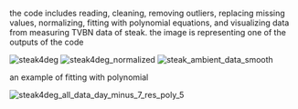 the code includes reading, cleaning, removing outliers, replacing missing values, normalizing, fitting with polynomial equations, and visualizing data from measuring TVBN data of steak. the image is representing one of the outputs of the code

![steak4deg](https://github.com/user-attachments/assets/d6d9edde-11fa-416c-a848-8db5afd99a70)
![steak4deg_normalized](https://github.com/user-attachments/assets/d7574a41-0ed2-4af9-bf2e-c4a8a95d7c79)
![steak_ambient_data_smooth](https://github.com/user-attachments/assets/c4ae6ee8-5bf7-4056-93d8-8f8fa3abc1d2)

an example of fitting with polynomial

![steak4deg_all_data_day_minus_7_res_poly_5](https://github.com/user-attachments/assets/27b8464f-6192-421c-bec9-abe7547befc0)
